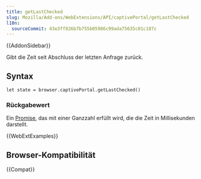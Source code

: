 ```yaml
---
title: getLastChecked
slug: Mozilla/Add-ons/WebExtensions/API/captivePortal/getLastChecked
l10n:
  sourceCommit: 43e3ff826b7b755b05986c99ada75635c01c187c
---
```


{{AddonSidebar}}

Gibt die Zeit seit Abschluss der letzten Anfrage zurück.

## Syntax

```js-nolint
let state = browser.captivePortal.getLastChecked()
```

### Rückgabewert

Ein [Promise](/de/docs/Web/JavaScript/Reference/Global_Objects/Promise), das mit einer Ganzzahl erfüllt wird, die die Zeit in Millisekunden darstellt.

{{WebExtExamples}}

## Browser-Kompatibilität

{{Compat}}
